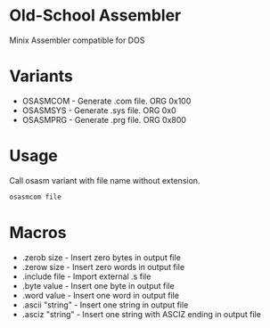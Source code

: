 # Old-School Assembler

Minix Assembler compatible for DOS

# Variants

- OSASMCOM - Generate .com file. ORG 0x100
- OSASMSYS - Generate .sys file. ORG 0x0
- OSASMPRG - Generate .prg file. ORG 0x800

# Usage

Call osasm variant with file name without extension.

```sh
osasmcom file
```

# Macros

- .zerob size - Insert zero bytes in output file
- .zerow size - Insert zero words in output file
- .include file - Import external .s file
- .byte value - Insert one byte in output file
- .word value - Insert one word in output file
- .ascii "string" - Insert one string in output file
- .asciz "string" - Insert one string with ASCIZ ending in output file
